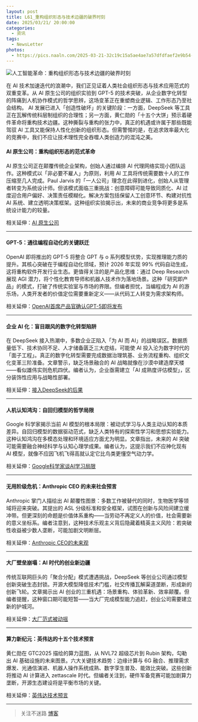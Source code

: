 ```yaml
---
layout: post
title: L61_重构组织形态与技术边疆的破界时刻
date: 2025/03/21/ 20:00:00
categories:
  - 资讯
tags:
  - NewsLetter
photos:
  - https://pics.naaln.com/2025-03-21-32c19c15a5ae4ae7a57dfdfaef2e9b54-basicBlog
---
```

![人工智能革命：重构组织形态与技术边疆的破界时刻](https://pics.naaln.com/2025-03-21-32c19c15a5ae4ae7a57dfdfaef2e9b54-basicBlog)

在 AI 技术加速迭代的浪潮中，我们正见证着人类社会组织形态与技术应用范式的双重变革。从 AI 原生公司的组织实验到 GPT-5 的技术突破，从企业数字化转型的阵痛到人机协作模式的哲学思辨，这场变革正在重塑商业逻辑、工作形态乃至社会结构。
AI 发展已进入「创造性破坏」的关键阶段：一方面，DeepSeek 等工具正在瓦解传统科层制组织的合理性；另一方面，黄仁勋的「十五个大饼」预示着硬件革命将重构技术边疆。这种撕裂与重构的张力中，真正的机遇或许属于那些既能驾驭 AI 工具又能保持人性化创新的组织形态。但需警惕的是，在追求效率最大化的竞赛中，我们不应让技术理性完全吞噬人类创造力的混沌之美。

#### AI 原生公司：重构组织形态的范式革命

AI 原生公司正在颠覆传统企业架构，创始人通过编排 AI 代理网络实现小团队运作。这种模式以「非必要不雇人」为原则，利用 AI 工具将传统需要数十人的工作压缩至几人完成。Paul Jarvis 的「一人公司」理念在此得到进化，创始人从管理者转变为系统设计师。但该模式面临三重挑战：创意障碍可能导致同质化、AI 过度迎合用户偏好、决策责任模糊化。解决方案包括保留人工创意环节、构建对抗性 AI 系统、建立透明决策框架。这种组织实验揭示出，未来的商业竞争将更多是系统设计能力的较量。

相关延伸：[AI 原生公司](https://mp.weixin.qq.com/s/i2fqi2SlenyDunm9f0Ruxg)

---

#### GPT-5：通往编程自动化的关键跃迁

OpenAI 即将推出的 GPT-5 将整合 GPT 与 o 系列模型优势，实现推理能力质的提升。其核心突破在于编程自动化领域，预计 2026 年实现 99% 代码自动生成，这将重构软件开发行业生态。更值得关注的是产品化思维：通过 Deep Research 展现 AGI 潜力，将个性化教育导师和机器人技术作为落地场景。这种「研究即产品」的模式，打破了传统实验室与市场的界限。但编者担忧，当编程成为 AI 的游乐场，人类开发者的价值定位需要重新定义——从代码工人转变为需求架构师。

相关延伸：[OpenAI首席产品官确认GPT-5即将发布](https://mp.weixin.qq.com/s/0HdVGufEYMQVMgbAyOXHLQ)

---

#### 企业 AI 化：盲目跟风的数字化转型陷阱

在 DeepSeek 接入热潮中，多数企业正陷入「为 AI 而 AI」的战略误区。数据质量低下、技术协同不足、人才储备匮乏三大症结，可能使 AI 投入沦为数字时代的「面子工程」。真正的数字化转型需要完成数据治理筑基、业务流程重构、组织文化变革三阶准备。文章警示，缺乏场景融合的 AI 战略就像在沙漠中建造摩天楼——看似雄伟实则危机四伏。编者认为，企业亟需建立「AI 成熟度评估模型」，区分装饰性应用与战略性部署。

相关延伸：[接入DeepSeek的后果](https://mp.weixin.qq.com/s/GTG4SWbx51tVaBNykcxuvw)

---

#### 人机认知鸿沟：自回归模型的哲学局限

Google 科学家揭示当前 AI 模型的根本局限：被动式学习与人类主动认知的本质差异。自回归模型的数据驱动范式，缺乏人类特有的探索性学习和思想实验能力。这种认知鸿沟在多模态处理和环境适应方面尤为明显。文章指出，未来的 AI 突破可能需要融合神经科学与认知心理学成果。编者认为，这提示我们不应神化现有 AI 模型，就像不应因飞机飞得高就认定它比鸟类更懂空气动力学。

相关延伸：[Google科学家谈AI学习局限](https://mp.weixin.qq.com/s/cGshwGlPMMjQZ0soFTdpew)

---

#### 无用阶级危机：Anthropic CEO 的未来社会预言

Anthropic 掌门人描绘出 AI 颠覆性图景：多数工作被替代的同时，生物医学等领域将迎来突破。其提出的 ASL 分级标准和安全框架，试图在创新与风险间建立缓冲带。但更深刻的命题是价值体系重构——当劳动不再定义人的价值，社会需要新的意义坐标系。编者注意到，这种技术乐观主义背后隐藏着精英主义风险：若突破性收益被少数人垄断，可能加剧文明断层。

相关延伸：[Anthropic CEO的未来观](https://mp.weixin.qq.com/s/bZ6f0mixGdtVwP14ecAOKA)

---

#### 大厂壁垒崩塌：AI 时代的创业新边疆

传统互联网巨头的「聚合分配」模式遭遇挑战，DeepSeek 等创业公司通过模型创新突破生态封锁。开源大模型降低技术门槛，社交传播瓦解渠道垄断，形成新的创新飞轮。文章揭示出 AI 创业的三重机遇：场景重构、体验革新、效率颠覆。但编者提醒，这种窗口期可能短暂——当大厂完成模型能力追赶，创业公司需要建立新的护城河。

相关延伸：[大厂范式被动摇](https://mp.weixin.qq.com/s/3Xdz8qCQvU69WIS5s8ACFg)

---

#### 算力新纪元：英伟达的十五个技术预言

黄仁勋在 GTC2025 描绘的算力蓝图，从 NVL72 超级芯片到 Rubin 架构，勾勒出 AI 基础设施的未来图景。六大关键技术趋势：边缘计算与 6G 融合、推理需求爆发、光通信演进、机器人操作系统成熟、数字孪生普及、能效比突破。这些创新将推动 AI 计算进入 zettascale 时代。但编者关注到，硬件军备竞赛可能加剧算力垄断，开源生态建设将是平衡市场的关键。

相关延伸：[英伟达技术预言](https://mp.weixin.qq.com/s/j0rNKQPv9GkB8GBnB4VA9w)

---

> 关注不迷路 [博客](https://blog.naaln.com/)
